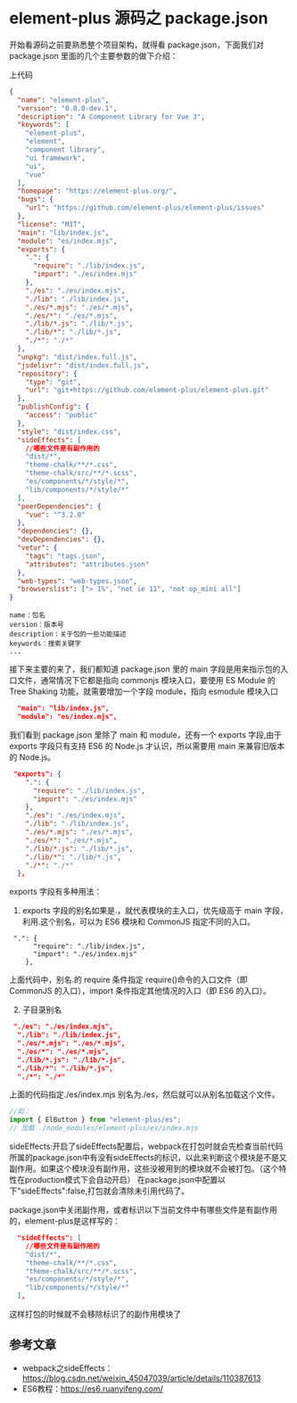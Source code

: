 
# element-plus 源码之 package.json

开始看源码之前要熟悉整个项目架构，就得看 package.json，下面我们对 package.json 里面的几个主要参数的做下介绍：

上代码

```json
{
  "name": "element-plus",
  "version": "0.0.0-dev.1",
  "description": "A Component Library for Vue 3",
  "keywords": [
    "element-plus",
    "element",
    "component library",
    "ui framework",
    "ui",
    "vue"
  ],
  "homepage": "https://element-plus.org/",
  "bugs": {
    "url": "https://github.com/element-plus/element-plus/issues"
  },
  "license": "MIT",
  "main": "lib/index.js",
  "module": "es/index.mjs",
  "exports": {
    ".": {
      "require": "./lib/index.js",
      "import": "./es/index.mjs"
    },
    "./es": "./es/index.mjs",
    "./lib": "./lib/index.js",
    "./es/*.mjs": "./es/*.mjs",
    "./es/*": "./es/*.mjs",
    "./lib/*.js": "./lib/*.js",
    "./lib/*": "./lib/*.js",
    "./*": "./*"
  },
  "unpkg": "dist/index.full.js",
  "jsdelivr": "dist/index.full.js",
  "repository": {
    "type": "git",
    "url": "git+https://github.com/element-plus/element-plus.git"
  },
  "publishConfig": {
    "access": "public"
  },
  "style": "dist/index.css",
  "sideEffects": [
    //哪些文件是有副作用的
    "dist/*",
    "theme-chalk/**/*.css",
    "theme-chalk/src/**/*.scss",
    "es/components/*/style/*",
    "lib/components/*/style/*"
  ],
  "peerDependencies": {
    "vue": "^3.2.0"
  },
  "dependencies": {},
  "devDependencies": {},
  "vetur": {
    "tags": "tags.json",
    "attributes": "attributes.json"
  },
  "web-types": "web-types.json",
  "browserslist": ["> 1%", "not ie 11", "not op_mini all"]
}
```

```
name：包名
version：版本号
description：关于包的一些功能描述
keywords：搜索关键字
...
```

接下来主要的来了，我们都知道 package.json 里的 main 字段是用来指示包的入口文件，通常情况下它都是指向 commonjs 模块入口，要使用 ES Module 的 Tree Shaking 功能，就需要增加一个字段 module，指向 esmodule 模块入口

```json
  "main": "lib/index.js",
  "module": "es/index.mjs",
```

我们看到 package.json 里除了 main 和 module，还有一个 exports 字段,由于 exports 字段只有支持 ES6 的 Node.js 才认识，所以需要用 main 来兼容旧版本的 Node.js。

```json
 "exports": {
    ".": {
      "require": "./lib/index.js",
      "import": "./es/index.mjs"
    },
    "./es": "./es/index.mjs",
    "./lib": "./lib/index.js",
    "./es/*.mjs": "./es/*.mjs",
    "./es/*": "./es/*.mjs",
    "./lib/*.js": "./lib/*.js",
    "./lib/*": "./lib/*.js",
    "./*": "./*"
  },
```

exports 字段有多种用法：

1. exports 字段的别名如果是.，就代表模块的主入口，优先级高于 main 字段，利用.这个别名，可以为 ES6 模块和 CommonJS 指定不同的入口。

```
 ".": {
      "require": "./lib/index.js",
      "import": "./es/index.mjs"
    },
```

上面代码中，别名.的 require 条件指定 require()命令的入口文件（即 CommonJS 的入口），import 条件指定其他情况的入口（即 ES6 的入口）。

2. 子目录别名

```json
 "./es": "./es/index.mjs",
  "./lib": "./lib/index.js",
  "./es/*.mjs": "./es/*.mjs",
  "./es/*": "./es/*.mjs",
  "./lib/*.js": "./lib/*.js",
  "./lib/*": "./lib/*.js",
  "./*": "./*"
```

上面的代码指定./es/index.mjs 别名为./es，然后就可以从别名加载这个文件。

```js
//如：
import { ElButton } from "element-plus/es";
// 加载 ./node_modules/element-plus/es/index.mjs
```
sideEffects:开启了sideEffects配置后，webpack在打包时就会先检查当前代码所属的package.json中有没有sideEffects的标识，以此来判断这个模块是不是又副作用。如果这个模块没有副作用，这些没被用到的模块就不会被打包。（这个特性在production模式下会自动开启）
在package.json中配置以下"sideEffects":false,打包就会清除未引用代码了。

package.json中关闭副作用，或者标识以下当前文件中有哪些文件是有副作用的，element-plus是这样写的：
```json
  "sideEffects": [
    //哪些文件是有副作用的
    "dist/*",
    "theme-chalk/**/*.css",
    "theme-chalk/src/**/*.scss",
    "es/components/*/style/*",
    "lib/components/*/style/*"
  ],
```
这样打包的时候就不会移除标识了的副作用模块了

## 参考文章 

- webpack之sideEffects：https://blog.csdn.net/weixin_45047039/article/details/110387613
- ES6教程：https://es6.ruanyifeng.com/


